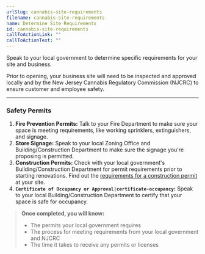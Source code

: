 ```yaml
---
urlSlug: cannabis-site-requirements
filename: cannabis-site-requirements
name: Determine Site Requirements
id: cannabis-site-requirements
callToActionLink: ""
callToActionText: ""
---
```

Speak to your local government to determine specific requirements for your site and business. 

Prior to opening, your business site will need to be inspected and approved locally and by the New Jersey Cannabis Regulatory Commission (NJCRC) to ensure customer and employee safety. 

---
### Safety Permits

1. **Fire Prevention Permits:** Talk to your Fire Department to make sure your space is meeting requirements, like working sprinklers, extinguishers, and signage.
2. **Store Signage:** Speak to your local Zoning Office and Building/Construction Department to make sure the signage you're proposing is permitted.
3. **Construction Permits:** Check with your local government's Building/Construction Department for permit requirements prior to starting renovations. Find out the [requirements for a construction permit](https://business.nj.gov/pages/building-permits-and-inspections) at your site.
4. **`Certificate of Occupancy or Approval|certificate-occupancy`:** Speak to your local Building/Construction Department to certify that your space is safe for occupancy.

>**Once completed, you will know:**
>
>- The permits your local government requires
>- The process for meeting requirements from your local government and NJCRC
>- The time it takes to receive any permits or licenses

